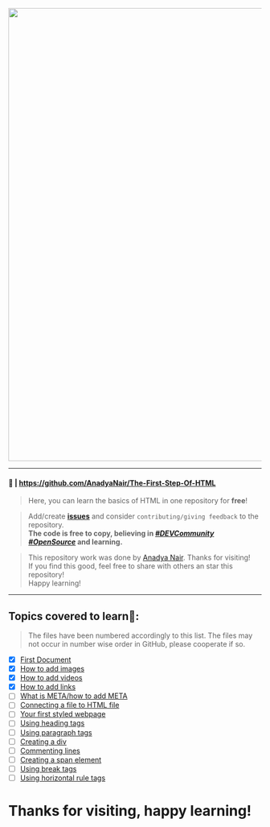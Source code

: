 <p align="center">
<img width="900" src="https://github.com/AnadyaNair/The-First-Step-Of-HTML/blob/43eb4393989c19f0357d919a1dd69b9e539fc7ed/assets/readme_cover.png"></img>
</p>
<hr>

#### 🔗 | https://github.com/AnadyaNair/The-First-Step-Of-HTML
> Here, you can learn the basics of HTML in one repository for **free**! <br>

> Add/create **[issues](https://github.com/AnadyaNair/The-First-Step-Of-HTML/issues)** and consider ``contributing/giving feedback`` to the repository. <br>
> **The code is free to copy, believing in *[#DEVCommunity](https://twitter.com/search?q=%23DEVCommunity&src=typeahead_click) [#OpenSource](https://twitter.com/search?q=%23OpenSource&src=typeahead_click)* and learning.**

> This repository work was done by [Anadya Nair](https://github.com/AnadyaNair). Thanks for visiting! <br>
> If you find this good, feel free to share with others an star this repository! <br>
> Happy learning!

<hr>

## Topics covered to learn🌟:
> The files have been numbered accordingly to this list. The files may not occur in number wise order in GitHub, please cooperate if so.
- [x] [First Document](https://github.com/AnadyaNair/The-First-Step-Of-HTML/blob/main/HTMLFirstSteps.html)
- [x] [How to add images](https://github.com/AnadyaNair/The-First-Step-Of-HTML/blob/main/HowToAddImages.html)
- [x] [How to add videos](https://github.com/AnadyaNair/The-First-Step-Of-HTML/blob/main/How_To_Add_Videos.html)
- [x] [How to add links](https://github.com/AnadyaNair/The-First-Step-Of-HTML/blob/main/How_To_Add_Links.html)
- [ ] [What is META/how to add META]()
- [ ] [Connecting a file to HTML file]()
- [ ] [Your first styled webpage]()
- [ ] [Using heading tags]()
- [ ] [Using paragraph tags]()
- [ ] [Creating a div]()
- [ ] [Commenting lines]()
- [ ] [Creating a span element]()
- [ ] [Using break tags]()
- [ ] [Using horizontal rule tags]()

# Thanks for visiting, happy learning!
